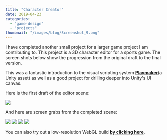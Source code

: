 ```yaml
---
title: "Character Creator"
date: 2019-04-23
categories: 
  - "game-design"
  - "projects"
thumbnail: "/images/blog/Screenshot_9.png"
---
```


I have completed another small project for a larger game project I am contributing to. This project is a 3D character editor for a sports game. The screen shots below show the progression from the original draft to the final version.

This was a fantastic introduction to the visual scripting system **[Playmaker](https://assetstore.unity.com/packages/tools/visual-scripting/playmaker-368)**(a Unity asset) as well as a good project for drilling deeper into Unity's UI canvas.

Here is the first draft of the editor scene:

![](images/Screenshot_5.png)

And here are screen grabs from the completed scene:

![](images/Screenshot_8.png) ![](images/Screenshot_9.png) ![](images/Screenshot_13.png) ![](images/Screenshot_12.png)

You can also try out a low-resolution WebGL build **[by clicking here](https://quadraticgames.com/downloads/character-creator/)**.
